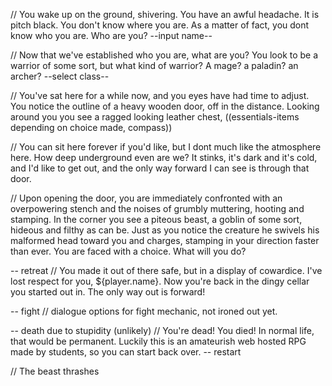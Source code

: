 // You wake up on the ground, shivering. You have an awful headache. It is pitch black. You don\'t know where you are. As a matter of fact, you dont know who you are. Who are you? 
--input name--

// Now that we\'ve established who you are, what are you? You look to be a warrior of some sort, but what kind of warrior? A mage? a paladin? an archer? --select class--

// You\'ve sat here for a while now, and you eyes have had time to adjust. You notice the outline of a heavy wooden door, off in the distance. Looking around you you see a ragged looking leather chest, ((essentials-items depending on choice made, compass))

// You can sit here forever if you\'d like, but I dont much like the atmosphere here. How deep underground even are we? It stinks, it\'s dark and it\'s cold, and I\'d like to get out, and the only way forward I can see is through that door. 

// Upon opening the door, you are immediately confronted with an overpowering stench and the noises of grumbly muttering, hooting and stamping. In the corner you see a piteous beast, a goblin of some sort, hideous and filthy as can be. Just as you notice the creature he swivels his malformed head toward you and charges, stamping in your direction faster than ever. You are faced with a choice. What will you do?

-- retreat
// You made it out of there safe, but in a display of cowardice. I\'ve lost respect for you, ${player.name}. Now you\'re back in the dingy cellar you started out in. The only way out is forward! 

-- fight
// dialogue options for fight mechanic, not ironed out yet.

-- death due to stupidity (unlikely) 
// You\'re dead! You died! In normal life, that would be permanent. Luckily this is an amateurish web hosted RPG made by students, so you can start back over. 
-- restart



// The beast thrashes
